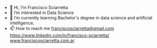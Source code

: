 - 👋 Hi, I’m Francisco Sciarretta
- 👀 I’m interested in Data Science
- 🌱 I’m currently learning Bachelor's degree in data science and artificial intelligence.
- 📫 How to reach me franciscosciarretta@gmail.com <br>
https://www.linkedin.com/in/francisco-sciarretta/ <br>
www.franciscosciarretta.com.ar

<!---
 ✨ repository 
--->
